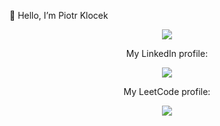 👋 Hello, I’m Piotr Klocek

<div align="center"> <img src="https://github-readme-stats.vercel.app/api/top-langs/?username=Pioter1290&layout=compact&theme=tokyonight&card_width=400" /> </div> <div align="center"> <p>My LinkedIn profile:</p> <a href="https://www.linkedin.com/in/piotr-klocek-574ab02bb/" target="_blank"> <img src="https://img.shields.io/badge/LinkedIn-0077B5?style=for-the-badge&logo=linkedin&logoColor=white" /> </a> </div> <div align="center"> <p>My LeetCode profile:</p> <a href="[https://leetcode.com/Pioter1290/](https://leetcode.com/u/Pioterek/)" target="_blank"> <img src="https://img.shields.io/badge/LeetCode-FFA116?style=for-the-badge&logo=leetcode&logoColor=black" /> </a> </div>
